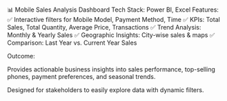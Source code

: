 📊 Mobile Sales Analysis Dashboard
Tech Stack: Power BI, Excel
Features:
✅ Interactive filters for Mobile Model, Payment Method, Time
✅ KPIs: Total Sales, Total Quantity, Average Price, Transactions
✅ Trend Analysis: Monthly & Yearly Sales
✅ Geographic Insights: City-wise sales & maps
✅ Comparison: Last Year vs. Current Year Sales

Outcome:

Provides actionable business insights into sales performance, top-selling phones, payment preferences, and seasonal trends.

Designed for stakeholders to easily explore data with dynamic filters.

